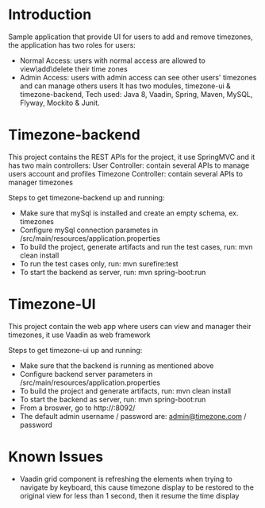 Introduction
============
Sample application that provide UI for users to add and remove timezones, the application has two roles for users:
- Normal Access: users with normal access are allowed to view\add\delete their time zones
- Admin Access: users with admin access can see other users' timezones and can manage others users
It has two modules, timezone-ui & timezone-backend, Tech used: Java 8, Vaadin, Spring, Maven, MySQL, Flyway, Mockito & Junit.

Timezone-backend
================
This project contains the REST APIs for the project, it use SpringMVC and it has two main controllers:
User Controller: contain several APIs to manage users account and profiles
Timezone Controller: contain several APIs to manager timezones

Steps to get timezone-backend up and running:
- Make sure that mySql is installed and create an empty schema, ex. timezones
- Configure mySql connection parametes in <timezone-backend-root>/src/main/resources/application.properties
- To build the project, generate artifacts and run the test cases, run: mvn clean install
- To run the test cases only, run: mvn surefire:test
- To start the backend as server, run: mvn spring-boot:run

Timezone-UI
===========
This project contain the web app where users can view and manager their timezones, it use Vaadin as web framework

Steps to get timezone-ui up and running:
- Make sure that the backend is running as mentioned above
- Configure backend server parameters in <timezone-ui-root>/src/main/resources/application.properties
- To build the project and generate artifacts, run: mvn clean install
- To start the backend as server, run: mvn spring-boot:run
- From a broswer, go to http://<hostname>:8092/
- The default admin username / password are: admin@timezone.com / password

Known Issues
============
- Vaadin grid component is refreshing the elements when trying to navigate by keyboard, this cause timezone display to be restored to the original view for less than 1 second, then it resume the time display



